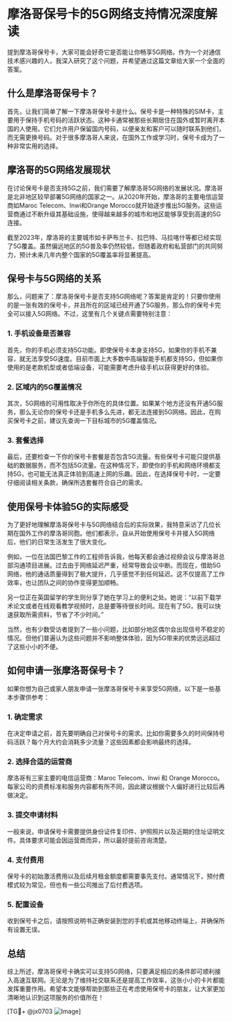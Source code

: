 # 摩洛哥保号卡的5G网络支持情况深度解读

提到摩洛哥保号卡，大家可能会好奇它是否能让你畅享5G网络。作为一个对通信技术感兴趣的人，我深入研究了这个问题，并希望通过这篇文章给大家一个全面的答案。

## 什么是摩洛哥保号卡？

首先，让我们简单了解一下摩洛哥保号卡是什么。保号卡是一种特殊的SIM卡，主要用于保持手机号码的活跃状态。这种卡通常被那些长期居住在国外或暂时离开本国的人使用。它们允许用户保留国内号码，以便亲友和客户可以随时联系到他们，而无需更换号码。对于很多摩洛哥人来说，在国外工作或学习时，保号卡成为了一种非常实用的选择。

## 摩洛哥的5G网络发展现状

在讨论保号卡是否支持5G之前，我们需要了解摩洛哥5G网络的发展状况。摩洛哥是北非地区较早部署5G网络的国家之一。从2020年开始，摩洛哥的主要电信运营商如Maroc Telecom、Inwi和Orange Morocco就开始逐步推出5G服务。这些运营商通过不断升级其基础设施，使得越来越多的城市和地区能够享受到高速的5G连接。

截至2023年，摩洛哥的主要城市如卡萨布兰卡、拉巴特、马拉喀什等都已经实现了5G覆盖。虽然偏远地区的5G普及率仍然较低，但随着政府和私营部门的共同努力，预计未来几年内整个国家的5G覆盖率将显著提高。

## 保号卡与5G网络的关系

那么，问题来了：摩洛哥保号卡是否支持5G网络呢？答案是肯定的！只要你使用的是一张有效的保号卡，并且所在的区域已经开通了5G服务，那么你的保号卡完全可以接入5G网络。不过，这里有几个关键点需要特别注意：

### 1. 手机设备是否兼容

首先，你的手机必须支持5G功能。即使保号卡本身支持5G，如果你的手机不兼容，就无法享受5G速度。目前市面上大多数中高端智能手机都支持5G，但如果你使用的是老款机型或者低端设备，可能需要考虑升级手机以获得更好的体验。

### 2. 区域内的5G覆盖情况

其次，5G网络的可用性取决于你所在的具体位置。如果某个地方还没有开通5G服务，那么无论你的保号卡还是手机多么先进，都无法连接到5G网络。因此，在购买保号卡之前，建议先查询一下目标城市的5G覆盖情况。

### 3. 套餐选择

最后，还要检查一下你的保号卡套餐是否包含5G流量。有些保号卡可能只提供基础的数据服务，而不包括5G流量。在这种情况下，即使你的手机和网络环境都支持5G，也可能无法真正体验到高速上网的乐趣。因此，在选择保号卡时，一定要仔细阅读相关条款，确保所选套餐符合自己的需求。

## 使用保号卡体验5G的实际感受

为了更好地理解摩洛哥保号卡与5G网络结合后的实际效果，我特意采访了几位长期在国外工作的摩洛哥同胞。他们都表示，自从开始使用保号卡并接入5G网络后，他们的日常生活发生了很大变化。

例如，一位在法国巴黎工作的工程师告诉我，他每天都会通过视频会议与摩洛哥总部沟通项目进展。过去由于网络延迟严重，经常导致会议中断。而现在，借助5G网络，他的通话质量得到了极大提升，几乎感觉不到任何延迟。这不仅提高了工作效率，也让团队之间的协作变得更加顺畅。

另一位正在英国留学的学生则分享了她在学习上的便利之处。她说：“以前下载学术论文或者在线观看教学视频时，总是要等待很长时间。现在有了5G，我可以快速获取所需资料，节省了不少时间。”

当然，也有少数受访者提到了一些小问题，比如部分地区偶尔会出现信号不稳定的情况。但他们普遍认为这些问题并不影响整体体验，因为5G带来的优势远远超过了这些小小的不便。

## 如何申请一张摩洛哥保号卡？

如果你想为自己或家人朋友申请一张摩洛哥保号卡来享受5G网络，以下是一些基本步骤供参考：

### 1. 确定需求

在决定申请之前，首先要明确自己对保号卡的需求。比如你需要多久的时间保持号码活跃？每个月大约会消耗多少流量？这些因素都会影响最终的选择。

### 2. 选择合适的运营商

摩洛哥有三家主要的电信运营商：Maroc Telecom、Inwi 和 Orange Morocco。每家公司的资费标准和服务内容都有所不同，因此建议根据个人偏好进行比较后再做决定。

### 3. 提交申请材料

一般来说，申请保号卡需要提供身份证件复印件、护照照片以及近期的住址证明文件。具体要求可能会因运营商而异，所以最好提前咨询清楚。

### 4. 支付费用

保号卡的初始激活费用以及后续月租金额度都需要事先支付。通常情况下，预付费模式较为常见，但也有一些公司推出了后付费选项。

### 5. 配置设备

收到保号卡之后，请按照说明书正确安装到您的手机或其他移动终端上，并确保所有设置无误。

## 总结

综上所述，摩洛哥保号卡确实可以支持5G网络，只要满足相应的条件即可顺利接入高速互联网。无论是为了维持社交联系还是提高工作效率，这张小小的卡片都能发挥重要作用。希望本文能够帮助到那些正在考虑使用保号卡的朋友，让大家更加清晰地认识到这项服务的价值所在！

[TG💪+ @jx0703 ![Image](https://github.com/user-attachments/assets/dbca1d08-cadb-493c-b0ec-ad6f7a83f270)]